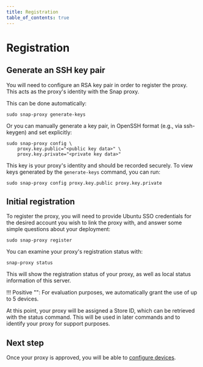 ```yaml
---
title: Registration
table_of_contents: true
---
```


# Registration

## Generate an SSH key pair

You will need to configure an RSA key pair in order to register
the proxy. This acts as the proxy's identity with the Snap proxy.

This can be done automatically:

    sudo snap-proxy generate-keys

Or you can manually generate a key pair, in OpenSSH format (e.g., via
ssh-keygen) and set explicitly:

    sudo snap-proxy config \
        proxy.key.public="<public key data>" \
        proxy.key.private="<private key data>"

This key is your proxy's identity and should be
recorded securely. To view keys generated by the `generate-keys` command,
you can run:

    sudo snap-proxy config proxy.key.public proxy.key.private

## Initial registration

To register the proxy, you will need to provide Ubuntu SSO credentials
for the desired account you wish to link the proxy with, and answer
some simple questions about your deployment:

    sudo snap-proxy register

You can examine your proxy's registration status with:

    snap-proxy status

This will show the registration status of your proxy, as well as local
status information of this server.

!!! Positive "":
    For evaluation purposes, we automatically grant the use of up to 5 devices.

At this point, your proxy will be assigned a Store ID, which can be retrieved
with the status command. This will be used in later commands and to
identify your proxy for support purposes.

## Next step
Once your proxy is approved, you will be able to [configure devices](devices.md).
